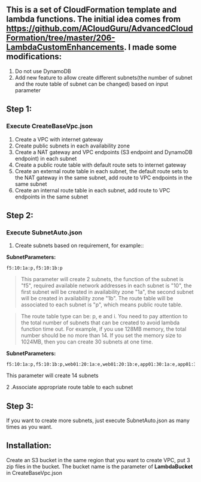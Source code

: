 ## This is a set of CloudFormation template and lambda functions. The initial idea comes from https://github.com/ACloudGuru/AdvancedCloudFormation/tree/master/206-LambdaCustomEnhancements. I made some modifications:
1. Do not use DynamoDB
2. Add new feature to allow create different subnets(the number of subnet and the route table of subnet can be changed) based on input parameter

## Step 1:
### Execute CreateBaseVpc.json
 1. Create a VPC with internet gateway
 2. Create public subnets in each availability zone
 3. Create a NAT gateway and VPC endpoints (S3 endpoint and DynamoDB endpoint) in each subnet
 4. Create a public route table with default route sets to internet gateway
 5. Create an external route table in each subnet, the default route sets to the NAT gateway in the same subnet, add route to VPC endpoints in the same subnet
 6. Create an internal route table in each subnet, add route to VPC endpoints in the same subnet
## Step 2:
### Execute SubnetAuto.json
 1. Create subnets based on requirement, for example::
                       
 **SubnetParameters:** 
  ```
 f5:10:1a:p,f5:10:1b:p
  ```
> This parameter will create 2 subnets, the function of the subnet is "f5", required available network addresses in each subnet is "10", the first subnet will be created in availability zone "1a", the second subnet will be created in availability zone "1b". The route table will be associated to each subnet is "p", which means public route table.
      

> The route table type can be: p, e and i. You need to pay attention to the total number of subnets that can be created to avoid lambda function time out. For example, if you use 128MB memory, the total number should be no more than 14.  If you set the memory size to 1024MB, then you can create 30 subnets at one time.
 
**SubnetParameters:** 
```
f5:10:1a:p,f5:10:1b:p,web01:20:1a:e,web01:20:1b:e,app01:30:1a:e,app01:30:1b:e,db01:15:1a:i,db01:15:1b:i,web02:20:1a:e,web02:20:1b:e,app02:30:1a:e,app02:30:1b:e,db02:15:1a:i,db02:15:1b:i
```
This parameter will create 14 subnets

 2 .Associate appropriate route table to each subnet
## Step 3:
 If you want to create more subnets, just execute SubnetAuto.json as many times as you want.


## Installation:
Create an S3 bucket in the same region that you want to create VPC, put 3 zip files in the bucket.
The bucket name is the parameter of **LambdaBucket** in CreateBaseVpc.json
